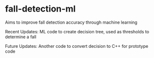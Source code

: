 # fall-detection-ml

Aims to improve fall detection accuracy through machine learning

Recent Updates:
ML code to create decision tree, used as thresholds to determine a fall

Future Updates:
Another code to convert decision to C++ for prototype code
